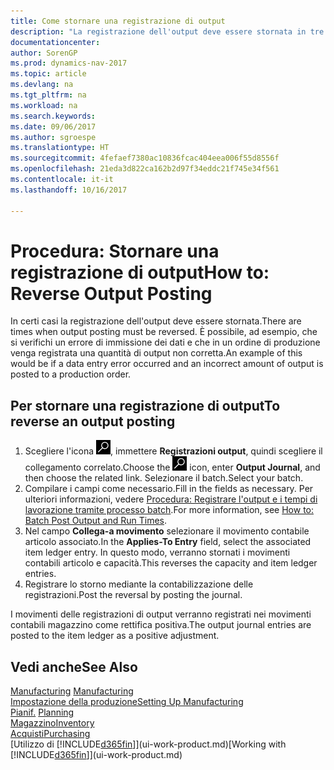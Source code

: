 ```yaml
---
title: Come stornare una registrazione di output
description: "La registrazione dell'output deve essere stornata in tre casi diversi. È possibile, ad esempio, che si verifichi un errore di immissione dei dati e che in un ordine di produzione venga registrata una quantità di output non corretta."
documentationcenter: 
author: SorenGP
ms.prod: dynamics-nav-2017
ms.topic: article
ms.devlang: na
ms.tgt_pltfrm: na
ms.workload: na
ms.search.keywords: 
ms.date: 09/06/2017
ms.author: sgroespe
ms.translationtype: HT
ms.sourcegitcommit: 4fefaef7380ac10836fcac404eea006f55d8556f
ms.openlocfilehash: 21eda3d822ca162b2d97f34eddc21f745e34f561
ms.contentlocale: it-it
ms.lasthandoff: 10/16/2017

---
```

# <a name="how-to-reverse-output-posting"></a><span data-ttu-id="12ff6-104">Procedura: Stornare una registrazione di output</span><span class="sxs-lookup"><span data-stu-id="12ff6-104">How to: Reverse Output Posting</span></span>
<span data-ttu-id="12ff6-105">In certi casi la registrazione dell'output deve essere stornata.</span><span class="sxs-lookup"><span data-stu-id="12ff6-105">There are times when output posting must be reversed.</span></span> <span data-ttu-id="12ff6-106">È possibile, ad esempio, che si verifichi un errore di immissione dei dati e che in un ordine di produzione venga registrata una quantità di output non corretta.</span><span class="sxs-lookup"><span data-stu-id="12ff6-106">An example of this would be if a data entry error occurred and an incorrect amount of output is posted to a production order.</span></span>  

## <a name="to-reverse-an-output-posting"></a><span data-ttu-id="12ff6-107">Per stornare una registrazione di output</span><span class="sxs-lookup"><span data-stu-id="12ff6-107">To reverse an output posting</span></span>  
1.  <span data-ttu-id="12ff6-108">Scegliere l'icona ![Cerca pagina o report](media/ui-search/search_small.png "icona Cerca pagina o report"), immettere **Registrazioni output**, quindi scegliere il collegamento correlato.</span><span class="sxs-lookup"><span data-stu-id="12ff6-108">Choose the ![Search for Page or Report](media/ui-search/search_small.png "Search for Page or Report icon") icon, enter **Output Journal**, and then choose the related link.</span></span> <span data-ttu-id="12ff6-109">Selezionare il batch.</span><span class="sxs-lookup"><span data-stu-id="12ff6-109">Select your batch.</span></span>  
2. <span data-ttu-id="12ff6-110">Compilare i campi come necessario.</span><span class="sxs-lookup"><span data-stu-id="12ff6-110">Fill in the fields as necessary.</span></span> <span data-ttu-id="12ff6-111">Per ulteriori informazioni, vedere [Procedura: Registrare l'output e i tempi di lavorazione tramite processo batch](production-how-to-post-output-quantity.md).</span><span class="sxs-lookup"><span data-stu-id="12ff6-111">For more information, see [How to: Batch Post Output and Run Times](production-how-to-post-output-quantity.md).</span></span>
3.  <span data-ttu-id="12ff6-112">Nel campo **Collega-a movimento** selezionare il movimento contabile articolo associato.</span><span class="sxs-lookup"><span data-stu-id="12ff6-112">In the **Applies-To Entry** field, select the associated item ledger entry.</span></span> <span data-ttu-id="12ff6-113">In questo modo, verranno stornati i movimenti contabili articolo e capacità.</span><span class="sxs-lookup"><span data-stu-id="12ff6-113">This reverses the capacity and item ledger entries.</span></span>  
4. <span data-ttu-id="12ff6-114">Registrare lo storno mediante la contabilizzazione delle registrazioni.</span><span class="sxs-lookup"><span data-stu-id="12ff6-114">Post the reversal by posting the journal.</span></span>  

<span data-ttu-id="12ff6-115">I movimenti delle registrazioni di output verranno registrati nei movimenti contabili magazzino come rettifica positiva.</span><span class="sxs-lookup"><span data-stu-id="12ff6-115">The output journal entries are posted to the item ledger as a positive adjustment.</span></span>  

## <a name="see-also"></a><span data-ttu-id="12ff6-116">Vedi anche</span><span class="sxs-lookup"><span data-stu-id="12ff6-116">See Also</span></span>  
 <span data-ttu-id="12ff6-117">[Manufacturing](production-manage-manufacturing.md)  </span><span class="sxs-lookup"><span data-stu-id="12ff6-117">[Manufacturing](production-manage-manufacturing.md)  </span></span>  
 [<span data-ttu-id="12ff6-118">Impostazione della produzione</span><span class="sxs-lookup"><span data-stu-id="12ff6-118">Setting Up Manufacturing</span></span>](production-configure-production-processes.md)  
 <span data-ttu-id="12ff6-119">[Pianif.](production-planning.md)    </span><span class="sxs-lookup"><span data-stu-id="12ff6-119">[Planning](production-planning.md)    </span></span>  
 [<span data-ttu-id="12ff6-120">Magazzino</span><span class="sxs-lookup"><span data-stu-id="12ff6-120">Inventory</span></span>](inventory-manage-inventory.md)  
 [<span data-ttu-id="12ff6-121">Acquisti</span><span class="sxs-lookup"><span data-stu-id="12ff6-121">Purchasing</span></span>](purchasing-manage-purchasing.md)  
 <span data-ttu-id="12ff6-122">[Utilizzo di [!INCLUDE[d365fin](includes/d365fin_md.md)]](ui-work-product.md)</span><span class="sxs-lookup"><span data-stu-id="12ff6-122">[Working with [!INCLUDE[d365fin](includes/d365fin_md.md)]](ui-work-product.md)</span></span>  

